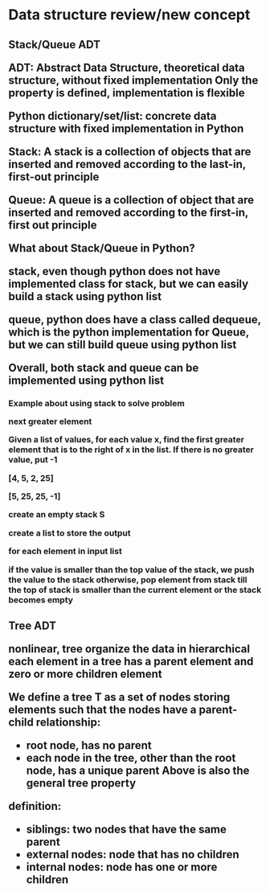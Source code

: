 <H1>
Data structure review/new concept
</H1>

<H2>
Stack/Queue ADT

ADT: Abstract Data Structure, theoretical data structure, without fixed implementation
Only the property is defined, implementation is flexible


Python dictionary/set/list: concrete data structure with fixed implementation in Python

Stack: A stack is a collection of objects that are inserted and removed according to the last-in, 
first-out principle

Queue: A queue is a collection of object that are inserted and removed according to the first-in, first out principle

What about Stack/Queue in Python?

stack, even though python does not have implemented class for stack, but we can easily build a stack using python list

queue, python does have a class called dequeue, which is the python implementation for Queue, but we can still build queue using python list

Overall, both stack and queue can be implemented using python list
</H2>

<H3>
Example about using stack to solve problem

next greater element

Given a list of values, for each value x, find the first greater element that is to the right of x in the list. If there is no greater value, put -1

[4, 5, 2, 25]

[5, 25, 25, -1]

create an empty stack S

create a list to store the output

for each element in input list

if the value is smaller than the top value of the stack, we push the value to the stack
otherwise, pop element from stack till the top of stack is smaller than the current element or the stack becomes empty

</H3>


<H2>
Tree ADT

nonlinear, tree organize the data in hierarchical
each element in a tree has a parent element and zero or more children element

We define a tree T as a set of nodes storing elements such that the nodes have a parent-child relationship:
- root node, has no parent
- each node in the tree, other than the root node, has a unique parent
Above is also the general tree property

definition:
- siblings: two nodes that have the same parent
- external nodes: node that has no children
- internal nodes: node has one or more children
</H2>





